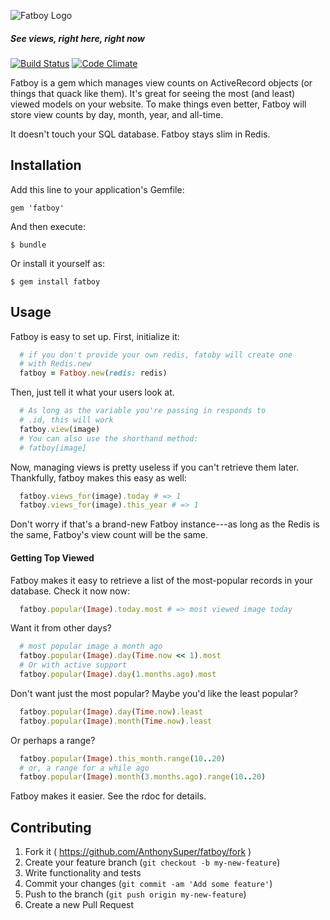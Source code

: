 ![Fatboy Logo](https://cdn.rawgit.com/AnthonySuper/fatboy/master/assets/logo-optimize.svg)
##### See views, right here, right now
[![Build Status](https://travis-ci.org/AnthonySuper/fatboy.svg)](https://travis-ci.org/AnthonySuper/fatboy)
[![Code Climate](https://codeclimate.com/github/AnthonySuper/fatboy/badges/gpa.svg)](https://codeclimate.com/github/AnthonySuper/fatboy)

Fatboy is a gem which manages view counts on ActiveRecord objects (or things that quack like them).
It's great for seeing the most (and least) viewed models on your website.
To make things even better, Fatboy will store view counts by day, month, year,
and all-time.

It doesn't touch your SQL database. 
Fatboy stays slim in Redis.

## Installation

Add this line to your application's Gemfile:

    gem 'fatboy'

And then execute:

    $ bundle

Or install it yourself as:

    $ gem install fatboy

## Usage

Fatboy is easy to set up. First, initialize it:

```ruby
  # if you don't provide your own redis, fatoby will create one 
  # with Redis.new
  fatboy = Fatboy.new(redis: redis)
```

Then, just tell it what your users look at.

```ruby
  # As long as the variable you're passing in responds to
  # .id, this will work
  fatboy.view(image)
  # You can also use the shorthand method:
  # fatboy[image]
```

Now, managing views is pretty useless if you can't retrieve them later.
Thankfully, fatboy makes this easy as well:

```ruby
  fatboy.views_for(image).today # => 1
  fatboy.views_for(image).this_year # => 1
```

Don't worry if that's a brand-new Fatboy instance---as long as the Redis is the same, Fatboy's view count will be the same.

#### Getting Top Viewed

Fatboy makes it easy to retrieve a list of the most-popular records in your database.
Check it now now:
```ruby
  fatboy.popular(Image).today.most # => most viewed image today
```

Want it from other days?

```ruby
  # most popular image a month ago
  fatboy.popular(Image).day(Time.now << 1).most
  # Or with active support
  fatboy.popular(Image).day(1.months.ago).most
```
Don't want just the most popular?
Maybe you'd like the least popular?

```ruby
  fatboy.popular(Image).day(Time.now).least
  fatboy.popular(Image).month(Time.now).least
```

Or perhaps a range?

```ruby
  fatboy.popular(Image).this_month.range(10..20)
  # or, a range for a while ago
  fatboy.popular(Image).month(3.months.ago).range(10..20)
```

Fatboy makes it easier. See the rdoc for details. 
## Contributing

1. Fork it ( https://github.com/AnthonySuper/fatboy/fork )
2. Create your feature branch (`git checkout -b my-new-feature`)
3. Write functionality and tests
4. Commit your changes (`git commit -am 'Add some feature'`)
5. Push to the branch (`git push origin my-new-feature`)
6. Create a new Pull Request

